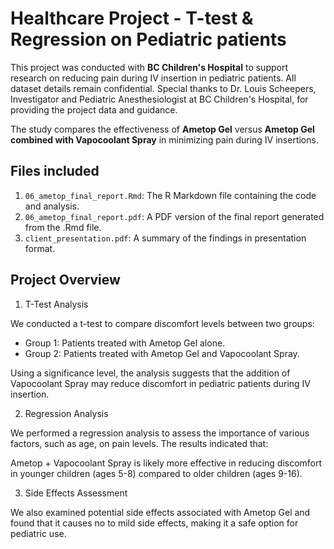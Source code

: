 # Healthcare Project - T-test & Regression on Pediatric patients

This project was conducted with **BC Children's Hospital** to support research on reducing pain during IV insertion in pediatric patients. All dataset details remain confidential. Special thanks to Dr. Louis Scheepers, Investigator and Pediatric Anesthesiologist at BC Children's Hospital, for providing the project data and guidance.

The study compares the effectiveness of **Ametop Gel** versus **Ametop Gel combined with Vapocoolant Spray** in minimizing pain during IV insertions.

## Files included
1. `06_ametop_final_report.Rmd`: The R Markdown file containing the code and analysis.
2. `06_ametop_final_report.pdf`: A PDF version of the final report generated from the .Rmd file.
3. `client_presentation.pdf`: A summary of the findings in presentation format.

## Project Overview
1. T-Test Analysis

We conducted a t-test to compare discomfort levels between two groups:

- Group 1: Patients treated with Ametop Gel alone.
- Group 2: Patients treated with Ametop Gel and Vapocoolant Spray.

Using a significance level, the analysis suggests that the addition of Vapocoolant Spray may reduce discomfort in pediatric patients during IV insertion.

2. Regression Analysis

We performed a regression analysis to assess the importance of various factors, such as age, on pain levels. The results indicated that:

Ametop + Vapocoolant Spray is likely more effective in reducing discomfort in younger children (ages 5-8) compared to older children (ages 9-16).

3. Side Effects Assessment

We also examined potential side effects associated with Ametop Gel and found that it causes no to mild side effects, making it a safe option for pediatric use.


